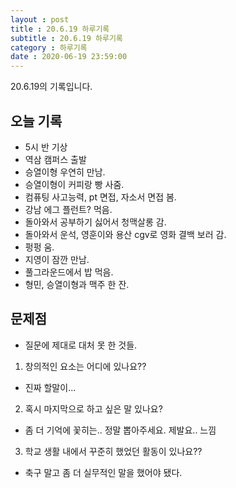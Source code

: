 ```yaml
---
layout : post
title : 20.6.19 하루기록
subtitle : 20.6.19 하루기록
category : 하루기록
date : 2020-06-19 23:59:00
---
```

20.6.19의 기록입니다.

## 오늘 기록

- 5시 반 기상
- 역삼 캠퍼스 출발  
- 승열이형 우연히 만남.  
- 승열이형이 커피랑 빵 사줌.  
- 컴퓨팅 사고능력, pt 면접, 자소서 면접 봄.
- 강남 에그 플런트? 먹음.  
- 돌아와서 공부하기 싫어서 청맥살롱 감.  
- 돌아와서 운석, 영훈이와 용산 cgv로 영화 결백 보러 감.  
- 펑펑 움.  
- 지영이 잠깐 만남.  
- 풀그라운드에서 밥 먹음.  
- 형민, 승열이형과 맥주 한 잔.  


## 문제점

- 질문에 제대로 대처 못 한 것들.
1. 창의적인 요소는 어디에 있나요??
- 진짜 할말이...
2. 혹시 마지막으로 하고 싶은 말 있나요?  
- 좀 더 기억에 꽃히는.. 정말 뽑아주세요. 제발요.. 느낌  
3. 학교 생활 내에서 꾸준히 했었던 활동이 있나요??  
- 축구 말고 좀 더 실무적인 말을 했어야 됐다.  
